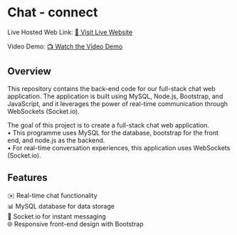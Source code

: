 # Chat - connect

Live Hosted Web Link: [🚀 Visit Live Website](https://chat-connect-axx9.onrender.com)

Video Demo: [📺 Watch the Video Demo](https://youtu.be/hAP7pQegdIw)

## Overview

This repository contains the back-end code for our full-stack chat web application. The application is built using MySQL, Node.js, Bootstrap, and JavaScript, and it leverages the power of real-time communication through WebSockets (Socket.io).

The goal of this project is to create a full-stack chat web application. <br>
• This programme uses MySQL for the database, bootstrap for the front end, and node.js as the backend. <br>
• For real-time conversation experiences, this application uses WebSockets (Socket.io).<br>
## Features

✉️ Real-time chat functionality <br>
📊 MySQL database for data storage  <br>
🔌 Socket.io for instant messaging  <br>
🌐 Responsive front-end design with Bootstrap


